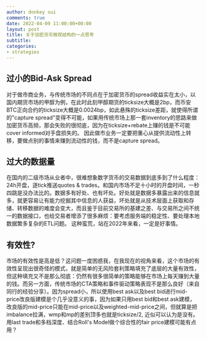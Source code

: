 ```yaml
---
author: donkey sui
comments: true
date: 2022-04-09 11:00:00+00:00
layout: post
title: 关于加密货币微观结构的一点思考
subtitle:
categories:
- strategies
---
```


## 过小的Bid-Ask Spread
对于做市商业务，与传统市场的不同点在于加密货币的spread收益实在太小，以国内期货市场的甲醇为例，在此时此刻甲醇期货的ticksize大概是2bp，而币安BTC正向合约的ticksize大概是0.0024bp，如此悬殊的ticksize差距，就使得所谓的"capture spread"变得不可能，如果用传统市场上那一套inventory的思路来做加密货币高频，那会失败的很彻底，因为在ticksize+rebate上赚的钱是不可能cover informed对手盘损失的。 因此做市业务一定要把重心从提供流动性上转移，要做点别的事情来赚到流动性的钱，而不是capture spread。

## 过大的数据量
在国内的二级市场从业者中，很难想象数字货币的交易数据到底多到了什么程度：24h开盘，逐tick推送quotes & trades。和国内市场不足十小时的开盘时间，一秒四跳是没办法比的。数据多有好处、也有坏处。好处就是数据多暴露出来的信息就多，就更容易让有能力挖掘其中信息的人获益，坏处就是从技术层面上获取和存储、转移数据的难度会变大，而且鉴于目前交易所的基建之差、与交易所之间不统一的数据接口，也给交易者增添了很多麻烦：要考虑服务端的稳定性、要处理本地数据繁多复杂的ETL问题。 这种蛮荒，站在2022年来看，一定是好事情。

## 有效性?
市场的有效性是高是低？这问题一度困惑我，在我现在的视角来看，这个市场的有效性呈现出很奇怪的模式，就是简单的无风险套利策略填充了底层的大量有效性，但这种填充又不是那么彻底：仍然有很多很简单的策略能够在市场上每天赚到大量的钱。而另一方面，传统市场的CTA策略和事件驱动策略表现不是那么良好（来自同行的经验分享）。因为spread小，所以使用best ask以及best bid进行mid-price改良版建模是个几乎没意义的事，因为如果只用best bid和best ask建模，改良版的mid-price只能在mid-price以及weighted-mid-price之间，但就算是把imbalance拉满，wmp和mp的差别顶多也就是ticksize/2, 近似可以认为是没有。 用last trade和多档深度、结合Roll's Model做个综合性的fair price建模可能有点用？